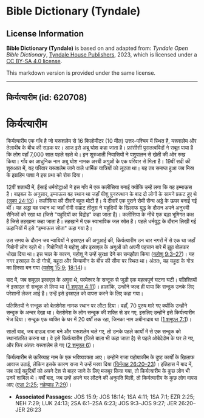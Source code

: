 # Bible Dictionary (Tyndale)

## License Information

**Bible Dictionary (Tyndale)** is based on and adapted from: _Tyndale Open Bible Dictionary_, [Tyndale House Publishers](https://tyndaleopenresources.com/), 2023, which is licensed under a [CC BY-SA 4.0 license](https://creativecommons.org/licenses/by-sa/4.0/legalcode.en).

This markdown version is provided under the same license.



--------------------------------

## किर्यत्यारीम (id: 620708)

किर्यत्यारीम
============

किर्यत्यारीम एक गाँव है जो यरूशलेम से 16 किलोमीटर (10 मील) उत्तर\-पश्चिम में स्थित है, यरूशलेम और तेलाबीब के बीच की सड़क पर। आज इसे अबू घोश कहा जाता है। फ्रांसीसी पुरातत्वविदों ने सबूत पाया है कि लोग वहाँ 7,000 साल पहले रहते थे। इन शुरुआती निवासियों ने पशुपालन से खेती की ओर रुख किया। गाँव का आधुनिक नाम अबू घोश नामक अरबी अगुओं के एक परिवार से मिला है। 19वीं सदी की शुरुआत में, यह परिवार यरूशलेम जाने वाले धार्मिक यात्रियों को लूटता था। यह तब समाप्त हुआ जब मिस्र के इब्राहिम पाशा ने इस प्रथा को रोक दिया।

12वीं शताब्दी में, ईसाई धर्मयोद्धाओं ने इस गाँव में एक कलीसिया बनाई क्योंकि उन्हें लगा कि यह इम्माऊस है। बाइबल के अनुसार, इम्माऊस वह स्थान था जहाँ यीशु पुनरुत्थान के बाद दो लोगों के सामने प्रकट हुए थे ([लूका 24:13](https://ref.ly/Luke24:13))। कलीसिया की दीवारें बहुत मोटी हैं। ये दीवारें एक पुराने रोमी सैन्य अड्डे के ऊपर बनाई गई थीं। यह अड्डा वह स्थान था जहाँ रोमी सम्राट तीतुस ने यहूदियों के खिलाफ युद्ध के दौरान अपने अनुभवी सैनिकों को रखा था (जिसे "यहूदियों का विद्रोह" कहा जाता है)। कलीसिया के नीचे एक बड़ा भूमिगत कक्ष है जिसे तहखाना कहा जाता है। तहखाने में एक स्वाभाविक जल स्रोत है। पहले धर्मयुद्ध के दौरान लिखी गई कहानियों में इसे "इम्माऊस सोता" कहा गया है।

उस समय के दौरान जब न्यायियों ने इस्राएल की अगुआई की, किर्यत्यारीम उन चार नगरों में से एक था जहाँ गिबोनी लोग रहते थे। गिबोनियों ने यहोशू और इस्राएल के अगुओं को अपनी पहचान बारे में झूठ बोलकर धोखा दिया था। इस चाल के कारण, यहोशू ने उन्हें सुरक्षा देने का समझौता किया ([यहोशू 9:3–27](https://ref.ly/Josh9:3-Josh9:27))। यह नगर इस्राएल के दो गोत्रों, यहूदा और बिन्यामीन के बीच की सीमा पर स्थित था। अंततः, यह यहूदा के गोत्र का हिस्सा बन गया ([यहोशू 15:9](https://ref.ly/Josh15:9); [18:14](https://ref.ly/Josh18:14))।

बाद में, जब शमूएल इस्राएल के अगुवा थे, परमेश्वर के सन्दूक से जुड़ी एक महत्वपूर्ण घटना घटी। पलिश्तियों ने इस्राएल से सन्दूक ले लिया था ([1 शमूएल 4:11](https://ref.ly/1Sam4:11))। हालांकि, उन्होंने जल्द ही पाया कि सन्दूक उनके लिए परेशानी लेकर आई है। उन्हें इसे इस्राएल को वापस करने के लिए कहा गया।

पलिश्तियों ने सन्दूक को बेतशेमेश नामक स्थान पर लौटा दिया। वहाँ, 70 पुरुष मारे गए क्योंकि उन्होंने सन्दूक के अन्दर देखा था। बेतशेमेश के लोग सन्दूक की शक्ति से डर गए, इसलिए उन्होंने इसे किर्यत्यारीम भेज दिया। सन्दूक एक व्यक्ति के घर में 20 वर्षों तक रहा, जिनका नाम अबीनादाब था ([1 शमूएल 7:1](https://ref.ly/1Sam7:1))।

सालों बाद, जब दाऊद राजा बने और यरूशलेम चले गए, तो उनके पहले कार्यों में से एक सन्दूक को स्थानांतरित करना था। वे इसे किर्यत्यारीम (जिसे बाला भी कहा जाता है) से पहले ओबेदेदोम के घर ले गए, और फिर अंततः यरूशलेम ले गए ([2 शमूएल 6](https://ref.ly/2Sam6:1-2Sam6:23))।

किर्यत्यारीम से ऊरिय्याह नाम के एक भविष्यवक्ता आए। उन्होंने राजा यहोयाकीम के दुष्ट कार्यों के खिलाफ आवाज उठाई, लेकिन इसके कारण राजा ने उन्हें मरवा दिया ([यिर्मयाह 26:20–23](https://ref.ly/Jer26:20-Jer26:23))। इतिहास में बाद में, जब कई यहूदियों को अपने देश से बाहर जाने के लिए मजबूर किया गया, तो किर्यत्यारीम के कुछ लोग भी उनमें शामिल थे। वर्षों बाद, जब उन्हें अपने घर लौटने की अनुमति मिली, तो किर्यत्यारीम के कुछ लोग वापस आए ([एज्रा 2:25](https://ref.ly/Ezra2:25); [नहेम्याह 7:29](https://ref.ly/Neh7:29))।

* **Associated Passages:** JOS 15:9; JOS 18:14; 1SA 4:11; 1SA 7:1; EZR 2:25; NEH 7:29; LUK 24:13; 2SA 6:1–2SA 6:23; JOS 9:3–JOS 9:27; JER 26:20–JER 26:23

